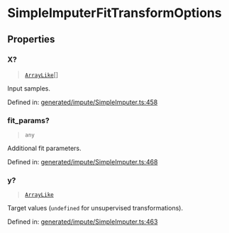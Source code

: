 # SimpleImputerFitTransformOptions

## Properties

### X?

> [`ArrayLike`](../types/ArrayLike.md)[]

Input samples.

Defined in:  [generated/impute/SimpleImputer.ts:458](https://github.com/transitive-bullshit/scikit-learn-ts/blob/92ab806/packages/sklearn/src/generated/impute/SimpleImputer.ts#L458)

### fit\_params?

> `any`

Additional fit parameters.

Defined in:  [generated/impute/SimpleImputer.ts:468](https://github.com/transitive-bullshit/scikit-learn-ts/blob/92ab806/packages/sklearn/src/generated/impute/SimpleImputer.ts#L468)

### y?

> [`ArrayLike`](../types/ArrayLike.md)

Target values (`undefined` for unsupervised transformations).

Defined in:  [generated/impute/SimpleImputer.ts:463](https://github.com/transitive-bullshit/scikit-learn-ts/blob/92ab806/packages/sklearn/src/generated/impute/SimpleImputer.ts#L463)
